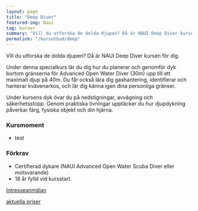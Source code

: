 ```yaml
---
layout: page
title: "Deep Diver"
featured-img: Naui
tag: kurser
summary: "Vill du utforska de dolda djupen? Då är NAUI Deep Diver kursen för dig."
permalink: "/kursutbud/deep"
---
```


Vill du utforska de dolda djupen? Då är NAUI Deep Diver kursen för dig.

Under denna specialkurs lär du dig hur du planerar och genomför dyk bortom gränserna för Advanced Open Water Diver (30m) upp till ett maximalt djup på 40m. Du får också lära dig gashantering, identifierar och hanterar kvävenarkos, och lär dig känna igen dina personliga gränser.

Under kursens dyk övar du på nedstigningar, avvägning och säkerhetsstopp. Genom praktiska övningar upptäcker du hur djupdykning påverkar färg, fysiska objekt och din hjärna.

### Kursmoment

* test

### Förkrav

* Certifierad dykare (NAUI Advanced Open Water Scuba Diver eller motsvarande)
* 18 år fylld vid kursstart.

[Intresseanmälan](mailto:{{site.email}})

[aktuella priser](/kursutbud/priser)
